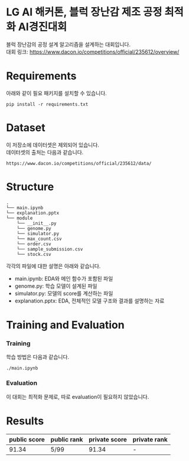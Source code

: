 LG AI 해커톤, 블럭 장난감 제조 공정 최적화 AI경진대회
=======================================

블럭 장난감의 공정 설계 알고리즘을 설계하는 대회입니다.   
대회 링크:
https://www.dacon.io/competitions/official/235612/overview/  

Requirements
=======================================
아래와 같이 필요 패키지를 설치할 수 있습니다.
```setup
pip install -r requirements.txt
```

Dataset
==================
이 저장소에 데이터셋은 제외되어 있습니다.  
데이터셋의 출처는 다음과 같습니다.  
```setup
https://www.dacon.io/competitions/official/235612/data/
```
Structure
==================
```setup
.
└── main.ipynb
└── explanation.pptx
└── module
    └── __init__.py
    └── genome.py
    └── simulator.py
    └── max_count.csv 
    └── order.csv
    └── sample_submission.csv 
    └── stock.csv
```
각각의 파일에 대한 설명은 아래와 같습니다.
* main.ipynb: EDA와 메인 함수가 포함된 파일
* genome.py: 학습 모델이 설계된 파일
* simulator.py: 모델의 score를 계산하는 파일
* explanation.pptx: EDA, 전체적인 모델 구조와 결과를 설명하는 자료


Training and Evaluation
==================
### Training
학습 방법은 다음과 같습니다.
```setup
./main.ipynb
```

### Evaluation
이 대회는 최적화 문제로, 따로 evaluation이 필요하지 않았습니다.  

Results
==================

|public score|public rank|private score|private rank|  
|:------------|:------------|:------------|:------------|
|91.34|5/99|91.34|-|

<!--- 
Others
==================  
개인적으로 많이 아쉬운 대회이다.  
꽤 공을 들였는데 결과 재현이 되지 않아 최종 제출을 포기했다.  
매 실험 과정에서 commit과 기록을 하는 것이 얼마나 중요한지 알게된 대회였다.  
--->